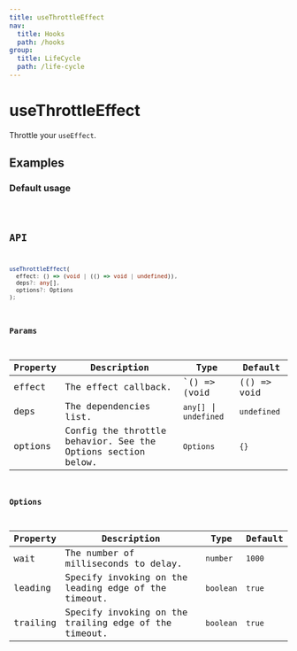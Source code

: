 ```yaml
---
title: useThrottleEffect
nav:
  title: Hooks
  path: /hooks
group:
  title: LifeCycle
  path: /life-cycle
---
```


# useThrottleEffect

Throttle your `useEffect`.

## Examples

### Default usage

<code src="./demo/demo1.tsx" />

## API

```typescript
useThrottleEffect(
  effect: () => (void | (() => void | undefined)),
  deps?: any[],
  options?: Options
);
```

### Params

| Property | Description                                                  | Type             | Default   |
|----------|--------------------------------------------------------------|------------------|-----------|
| effect   | The effect callback.                                         | `() => (void | (() => void | undefined))`     | -         |
| deps     | The dependencies list.                                       | `any[]` \| `undefined` | `undefined` |
| options  | Config the throttle behavior. See the Options section below. | `Options`           | `{}`        |

### Options

| Property | Description                                           | Type    | Default |
|----------|-------------------------------------------------------|---------|---------|
| wait     | The number of milliseconds to delay.                  | `number`  | `1000`    |
| leading  | Specify invoking on the leading edge of the timeout.  | `boolean` | `true`    |
| trailing | Specify invoking on the trailing edge of the timeout. | `boolean` | `true`    |
